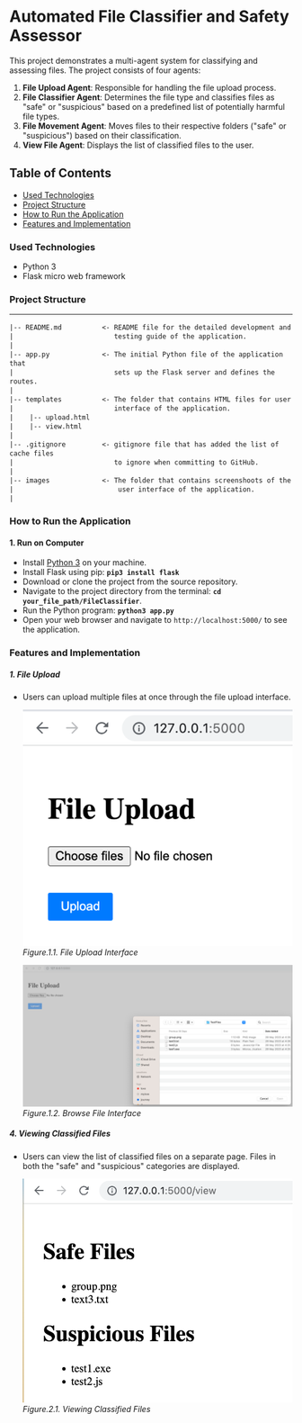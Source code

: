 # Automated File Classifier and Safety Assessor

This project demonstrates a multi-agent system for classifying and assessing files. The project consists of four agents:

1. **File Upload Agent**: Responsible for handling the file upload process.
2. **File Classifier Agent**: Determines the file type and classifies files as "safe" or "suspicious" based on a predefined list of potentially harmful file types.
3. **File Movement Agent**: Moves files to their respective folders ("safe" or "suspicious") based on their classification.
4. **View File Agent**: Displays the list of classified files to the user.

## Table of Contents
  * [Used Technologies](#used-technologies)
  * [Project Structure](#project-structure)
  * [How to Run the Application](#how-to-run-the-application)
  * [Features and Implementation](#features-and-implementation)

### Used Technologies
  * Python 3
  * Flask micro web framework


### Project Structure
------------

    |-- README.md          <- README file for the detailed development and 
    |                         testing guide of the application.
    |
    |-- app.py             <- The initial Python file of the application that 
    |                         sets up the Flask server and defines the routes.
    |
    |-- templates          <- The folder that contains HTML files for user 
    |                         interface of the application.
    |    |-- upload.html
    |    |-- view.html
    |
    |-- .gitignore         <- gitignore file that has added the list of cache files 
    |                         to ignore when committing to GitHub.
    |
    |-- images             <- The folder that contains screenshoots of the 
    |                          user interface of the application.
    |                         
    

### How to Run the Application
  #### 1. Run on Computer
  * Install [Python 3](https://www.python.org/downloads/) on your machine.
  * Install Flask using pip: **`pip3 install flask`**
  * Download or clone the project from the source repository.
  * Navigate to the project directory from the terminal: **`cd your_file_path/FileClassifier`**.
  * Run the Python program: **`python3 app.py`**
  * Open your web browser and navigate to `http://localhost:5000/` to see the application.


### Features and Implementation
  ##### 1. File Upload
  - Users can upload multiple files at once through the file upload interface.

      ![Upload Interface](images/upload_file.png)
      *Figure.1.1. File Upload Interface*
  
      ![Upload Interface](images/upload_browse_file.png)
      *Figure.1.2. Browse File  Interface*
  
  ##### 4. Viewing Classified Files
  - Users can view the list of classified files on a separate page. Files in both the "safe" and "suspicious" categories are displayed.

      ![View Files](images/view_file.png)
      *Figure.2.1. Viewing Classified Files*  

